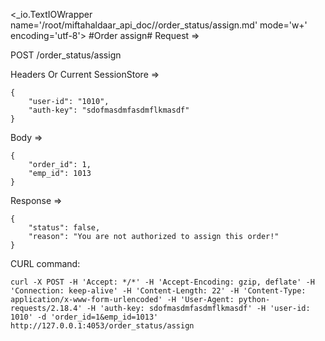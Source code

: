 <_io.TextIOWrapper name='/root/miftahaldaar_api_doc//order_status/assign.md' mode='w+' encoding='utf-8'>
#Order assign# Request =>

POST /order_status/assign

Headers Or Current SessionStore =>
```
{
    "user-id": "1010",
    "auth-key": "sdofmasdmfasdmflkmasdf"
}
```
Body => 
```
{
    "order_id": 1,
    "emp_id": 1013
}
```
Response => 
```
{
    "status": false,
    "reason": "You are not authorized to assign this order!"
}
```

CURL command:
```
curl -X POST -H 'Accept: */*' -H 'Accept-Encoding: gzip, deflate' -H 'Connection: keep-alive' -H 'Content-Length: 22' -H 'Content-Type: application/x-www-form-urlencoded' -H 'User-Agent: python-requests/2.18.4' -H 'auth-key: sdofmasdmfasdmflkmasdf' -H 'user-id: 1010' -d 'order_id=1&emp_id=1013' http://127.0.0.1:4053/order_status/assign
```
